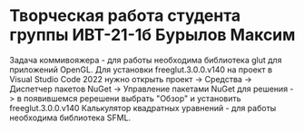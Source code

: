 # Творческая работа студента группы ИВТ-21-1б Бурылов Максим

Задача коммивояжера - для работы необходима библиотека glut для приложений OpenGL. Для установки freeglut.3.0.0.v140 на проект в Visual Studio Code 2022 нужно открыть проект -> Средства -> Диспетчер пакетов NuGet -> Управление пакетами NuGet для решения -> в появившемся ререшени выбрать "Обзор" и установить freeglut.3.0.0.v140
Калькулятор квадратных уравнений - для работы необходима библиотека SFML. 
